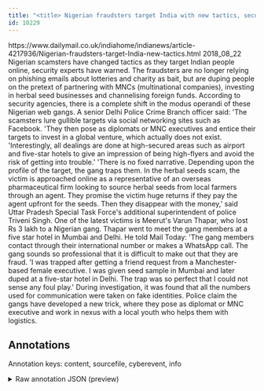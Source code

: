 ```yaml
---
title: "<title> Nigerian fraudsters target India with new tactics, security experts warn </title>"
id: 10229
---
```


<title> Nigerian fraudsters target India with new tactics, security experts warn </title>
<source> https://www.dailymail.co.uk/indiahome/indianews/article-4217936/Nigerian-fraudsters-target-India-new-tactics.html </source>
<date> 2018_08_22 </date>
<text>
Nigerian scamsters have changed tactics as they target Indian people online, security experts have warned.
The fraudsters are no longer relying on phishing emails about lotteries and charity as bait, but are duping people on the pretext of partnering with MNCs (multinational companies), investing in herbal seed businesses and channelising foreign funds.
According to security agencies, there is a complete shift in the modus operandi of these Nigerian web gangs.
A senior Delhi Police Crime Branch officer said: 'The scamsters lure gullible targets via social networking sites such as Facebook. 
'They then pose as diplomats or MNC executives and entice their targets to invest in a global venture, which actually does not exist.
'Interestingly, all dealings are done at high-secured areas such as airport and five-star hotels to give an impression of being high-flyers and avoid the risk of getting into trouble.'
'There is no fixed narrative. Depending upon the profile of the target, the gang traps them. In the herbal seeds scam, the victim is approached online as a representative of an overseas pharmaceutical firm looking to source herbal seeds from local farmers through an agent. They promise the victim huge returns if they pay the agent upfront for the seeds. Then they disappear with the money,' said Uttar Pradesh Special Task Force's additional superintendent of police Triveni Singh.
One of the latest victims is Meerut's Varun Thapar, who lost Rs 3 lakh to a Nigerian gang. Thapar went to meet the gang members at a five star hotel in Mumbai and Delhi. 
He told Mail Today: 'The gang members contact through their international number or makes a WhatsApp call. The gang sounds so professional that it is difficult to make out that they are fraud. 
'I was trapped after getting a friend request from a Manchester-based female executive. I was given seed sample in Mumbai and later duped at a five-star hotel in Delhi. The trap was so perfect that I could not sense any foul play.'
During investigation, it was found that all the numbers used for communication were taken on fake identities. 
Police claim the gangs have developed a new trick, where they pose as diplomat or MNC executive and work in nexus with a local youth who helps them with logistics. 
</text>



## Annotations

Annotation keys: content, sourcefile, cyberevent, info

<details>
<summary>Raw annotation JSON (preview)</summary>

```json
{
  "content": "Nigerian scamsters have changed tactics as they target Indian people online, security experts have warned. The fraudsters are no longer relying on phishing emails about lotteries and charity as bait, but are duping people on the pretext of partnering with MNCs (multinational companies), investing in herbal seed businesses and channelising foreign funds. According to security agencies, there is a complete shift in the modus operandi of these Nigerian web gangs. A senior Delhi Police Crime Branch officer said: 'The scamsters lure gullible targets via social networking sites such as Facebook.  'They then pose as diplomats or MNC executives and entice their targets to invest in a global venture, which actually does not exist. 'Interestingly, all dealings are done at high-secured areas such as airport and five-star hotels to give an impression of being high-flyers and avoid the risk of getting into trouble.' 'There is no fixed narrative. Depending upon the profile of the target, the gang traps them. In the herbal seeds scam, the victim is approached online as a representative of an overseas pharmaceutical firm looking to source herbal seeds from local farmers through an agent. They promise the victim huge returns if they pay the agent upfront for the seeds. Then they disappear with the money,' said Uttar Pradesh Special Task Force's additional superintendent of police Triveni Singh. One of the latest victims is Meerut's Varun Thapar, who lost Rs 3 lakh to a Nigerian gang. Thapar went to meet the gang members at a five star hotel in Mumbai and Delhi.  He told Mail Today: 'The gang members contact through their international number or makes a WhatsApp call. The gang sounds so professional that it is difficult to make out that they are fraud.  'I was trapped after getting a friend request from a Manchester-based female executive. I was given seed sample in Mumbai and later duped at a five-star hotel in Delhi. The trap was so perfect that I could not sense any foul play.' During investigation, it was found that all the numbers used for communication were taken on fake identities.  Police claim the gangs have developed a new trick, where they pose as diplomat or MNC executive and work in nexus with a local youth who helps them with logistics. ",
  "sourcefile": "10229.txt",
  "cyberevent": {
    "hopper": [
      {
        "index": 0,
        "relation": "Same",
        "events": [
          {
            "index": "E2",
            "type": "Attack",
            "realis": "Actual",
            "nugget": {
              "startOffset": 529,
              "index": "T7",
              "endOffset": 533,
              "text": "lure"
            },
            "argument": [
              {
                "index": "T8",
                "text": "The scamsters",
                "endOffset": 528,
                "role": {
                  "type": "Attacker"
                },
                "startOffset": 515,
                "type": "Person"
              },
              {
                "index": "T6",
                "text": "gullible targets",
                "endOffset": 550,
                "role": {
                  "type": "Victim"
                },
                "startOffset": 534,
                "type": "Person"
              },
              {
                "index": "T10",
                "external_reference": {
                  "wikidataid": "Q355"
                },
                "endOffset": 595,
                "role": {
                  "type": "Trusted-Entity"
                },
                "text": "Facebook",
                "startOffset": 587,
                "type": "System"
              }
            ],
            "subtype": "Phishing"
          },
          {
            "index": "E3",
            "type": "Attack",
            "realis": "Actual",
            "nugget": {
              "startOffset": 609,
              "index": "T9",
              "endOffset": 616,
              "text": "pose
```
</details>
